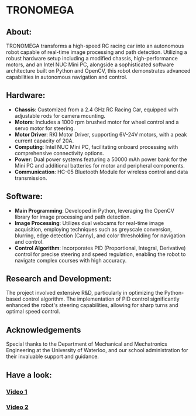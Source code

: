 # TRONOMEGA

## About:

TRONOMEGA transforms a high-speed RC racing car into an autonomous robot capable of real-time image processing and path detection. Utilizing a robust hardware setup including a modified chassis, high-performance motors, and an Intel NUC Mini PC, alongside a sophisticated software architecture built on Python and OpenCV, this robot demonstrates advanced capabilities in autonomous navigation and control.

## Hardware:

- **Chassis**: Customized from a 2.4 GHz RC Racing Car, equipped with adjustable rods for camera mounting.
- **Motors**: Includes a 1000 rpm brushed motor for wheel control and a servo motor for steering.
- **Motor Driver**: RKI Motor Driver, supporting 6V-24V motors, with a peak current capacity of 20A.
- **Computing**: Intel NUC Mini PC, facilitating onboard processing with comprehensive connectivity options.
- **Power**: Dual power systems featuring a 50000 mAh power bank for the Mini PC and additional batteries for motor and peripheral components.
- **Communication**: HC-05 Bluetooth Module for wireless control and data transmission.

## Software:

- **Main Programming**: Developed in Python, leveraging the OpenCV library for image processing and path detection.
- **Image Processing**: Utilizes dual webcams for real-time image acquisition, employing techniques such as greyscale conversion, blurring, edge detection (Canny), and color thresholding for navigation and control.
- **Control Algorithm**: Incorporates PID (Proportional, Integral, Derivative) control for precise steering and speed regulation, enabling the robot to navigate complex courses with high accuracy.

## Research and Development:

The project involved extensive R&D, particularly in optimizing the Python-based control algorithm. The implementation of PID control significantly enhanced the robot's steering capabilities, allowing for sharp turns and optimal speed control.

## Acknowledgements

Special thanks to the Department of Mechanical and Mechatronics Engineering at the University of Waterloo, and our school administration for their invaluable support and guidance.


## Have a look:
### [Video 1](https://youtu.be/39BDuqv4hR4?si=E46w9X6PYa7aqrYl)
### [Video 2](https://youtu.be/mfmG8wr3OjY?si=IdG5CS52OVwlacDw)



